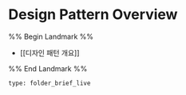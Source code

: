 # Design Pattern Overview

%% Begin Landmark %%
- [[디자인 패턴 개요]]

%% End Landmark %%


```ccard
type: folder_brief_live
```

